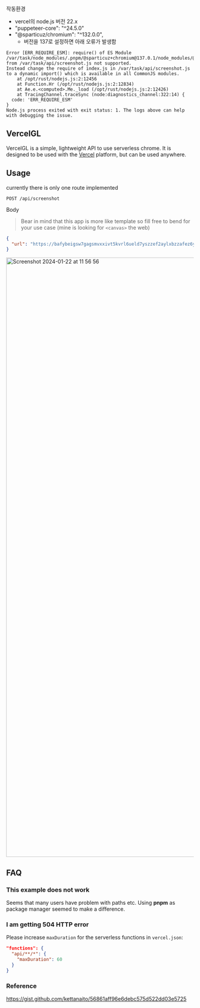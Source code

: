 작동환경

- vercel의 node.js 버전 22.x
- "puppeteer-core": "^24.5.0"
- "@sparticuz/chromium": "^132.0.0",
  - 버전을 137로 설정하면 아래 오류가 발생함

```
Error [ERR_REQUIRE_ESM]: require() of ES Module /var/task/node_modules/.pnpm/@sparticuz+chromium@137.0.1/node_modules/@sparticuz/chromium/build/index.js from /var/task/api/screenshot.js not supported.
Instead change the require of index.js in /var/task/api/screenshot.js to a dynamic import() which is available in all CommonJS modules.
    at /opt/rust/nodejs.js:2:12456
    at Function.Hr (/opt/rust/nodejs.js:2:12834)
    at Ae.e.<computed>.Me._load (/opt/rust/nodejs.js:2:12426)
    at TracingChannel.traceSync (node:diagnostics_channel:322:14) {
  code: 'ERR_REQUIRE_ESM'
}
Node.js process exited with exit status: 1. The logs above can help with debugging the issue.

```  



## VercelGL

VercelGL is a simple, lightweight API to use serverless chrome.
It is designed to be used with the [Vercel](https://vercel.com) platform, but can be used anywhere.

## Usage

currently there is only one route implemented

```
POST /api/screenshot
```

Body 

> Bear in mind that this app is more like template so fill free to bend for your use case (mine is looking for `<canvas>` the web)

```json
{
  "url": "https://bafybeigsw7gagsmvxxivt5kvrl6ueld7yszzef2aylxbzzafez6ybxscca.ipfs.nftstorage.link"
}
```

<img width="1608" alt="Screenshot 2024-01-22 at 11 56 56" src="https://github.com/vikiival/vercelgl/assets/22471030/58f382b1-fb09-445b-a519-abdaad1b50ff">


## FAQ

### This example does not work

Seems that many users have problem with paths etc.
Using **pnpm** as package manager seemed to make a difference.

### I am getting 504 HTTP error


Please increase `maxDuration` for the serverless functions in `vercel.json`:

```json
"functions": {
  "api/**/*": {
    "maxDuration": 60
  }
}
```


### Reference

https://gist.github.com/kettanaito/56861aff96e6debc575d522dd03e5725
